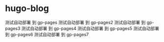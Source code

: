 # hugo-blog

测试自动部署 到 gp-pages
测试自动部署 到 gp-pages2
测试自动部署 到 gp-pages3
测试自动部署 到 gp-pages4
测试自动部署 到 gp-pages5
测试自动部署 到 gp-pages6
测试自动部署 到 gp-pages7